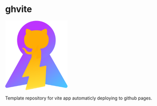 # ghvite

<img src="public/ghvite-logo.svg" alt="drawing" width="200"/>

Template repository for vite app automaticly deploying to github pages.
